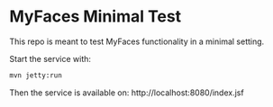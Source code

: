 # MyFaces Minimal Test
This repo is meant to test MyFaces functionality in a minimal setting.

Start the service with:
```bash
mvn jetty:run
```

Then the service is available on: http://localhost:8080/index.jsf
